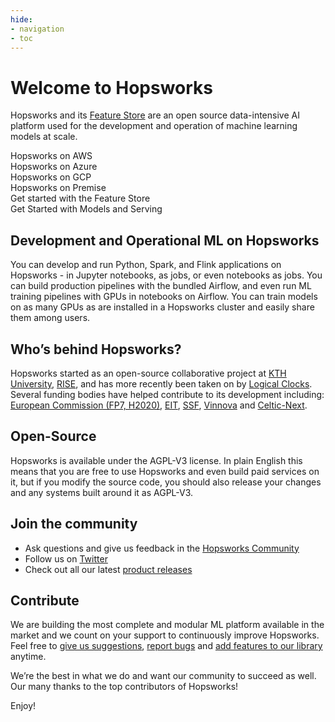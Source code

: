```yaml
---
hide:
- navigation
- toc
---
```


# Welcome to Hopsworks

Hopsworks and its [Feature Store](https://docs.hopsworks.ai/feature-store-api/latest/) are an open source data-intensive AI platform used for the development and operation of machine learning models at scale.

<div class="wrapper">
  <div onclick="location.href='https://robzor92.github.io/setup_installation/aws/getting_started/';" style="cursor:pointer;" class="one">Hopsworks on AWS</div>
  <div onclick="location.href='https://robzor92.github.io/setup_installation/azure/getting_started/';" style="cursor:pointer;"class="two">Hopsworks on Azure</div>
  <div onclick="location.href='https://robzor92.github.io/setup_installation/gcp/getting_started/';" style="cursor:pointer;" class="three">Hopsworks on GCP</div>
  <div onclick="location.href='https://www.hopsworks.ai/contact/main';" style="cursor:pointer;" class="four">Hopsworks on Premise</div>
  <div onclick="location.href='https://robzor92.github.io/getting_started/fs_gs/';" style="cursor:pointer;" class="five">Get started with the Feature Store</div>
  <div onclick="location.href='https://robzor92.github.io/getting_started/ml_gs/';" style="cursor:pointer;" class="six">Get Started with Models and Serving</div>

</div>


## Development and Operational ML on Hopsworks
You can develop and run Python, Spark, and Flink applications on Hopsworks - in Jupyter notebooks, as jobs, or even notebooks as jobs. You can build production pipelines with the bundled Airflow, and even run ML training pipelines with GPUs in notebooks on Airflow. You can train models on as many GPUs as are installed in a Hopsworks cluster and easily share them among users.

## Who’s behind Hopsworks?
Hopsworks started as an open-source collaborative project at [KTH University](https://www.kth.se/en), [RISE](https://www.ri.se/en), and has more recently been taken on by [Logical Clocks](https://www.logicalclocks.com/). Several funding bodies have helped contribute to its development including: [European Commission (FP7, H2020)](https://ec.europa.eu/), [EIT](https://eit.europa.eu/), [SSF](https://strategiska.se/), [Vinnova](https://www.vinnova.se/) and [Celtic-Next](https://www.celticnext.eu/).


## Open-Source
Hopsworks is available under the AGPL-V3 license. In plain English this means that you are free to use Hopsworks and even build paid services on it, but if you modify the source code, you should also release your changes and any systems built around it as AGPL-V3.


## Join the community
-  Ask questions and give us feedback in the [Hopsworks Community](https://community.hopsworks.ai/)
- Follow us on [Twitter](https://twitter.com/hopsworks)
- Check out all our latest [product releases](https://github.com/logicalclocks/hopsworks/releases)


## Contribute
We are building the most complete and modular ML platform available in the market and we count on your support to continuously improve Hopsworks. Feel free to [give us suggestions](https://github.com/logicalclocks/hopsworks), [report bugs](https://github.com/logicalclocks/hopsworks/issues) and [add features to our library](https://github.com/logicalclocks/feature-store-api) anytime.

We’re the best in what we do and want our community to succeed as well.
Our many thanks to the top contributors of Hopsworks!


Enjoy!
